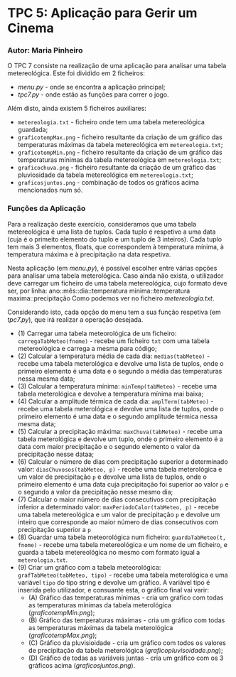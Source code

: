 # TPC 5: Aplicação para Gerir um Cinema
### Autor: Maria Pinheiro

O TPC 7 consiste na realização de uma aplicação para analisar uma tabela metereológica. Este foi dividido em 2 ficheiros:
* *menu.py* - onde se encontra a aplicação principal;
* *tpc7.py*  - onde estão as funções para correr o jogo.

Além disto, ainda existem 5 ficheiros auxiliares:
* `metereologia.txt` - ficheiro onde tem uma tabela metereológica guardada;
* `graficotempMax.png` - ficheiro resultante da criação de um gráfico das temperaturas máximas da tabela metereológica em `metereologia.txt`;
* `graficotempMin.png` - ficheiro resultante da criação de um gráfico das temperaturas mínimas da tabela metereológica em `metereologia.txt`;
* `graficochuva.png` - ficheiro resultante da criação de um gráfico das pluviosidade da tabela metereológica em `metereologia.txt`;
* `graficosjuntos.png` - combinação de todos os gráficos acima mencionados num só.

### Funções da Aplicação
Para a realização deste exercício, consideramos que uma tabela metereológica é uma lista de tuplos. Cada tuplo é respetivo a uma data (cuja é o primeito elemento do tuplo e um tuplo de 3 inteiros). Cada tuplo tem mais 3 elementos, floats, que correspondem à temperatura mínima, à temperatura máxima e à precipitação na data respetiva.

Nesta aplicação (em *menu.py*), é possível escolher entre várias opções para analisar uma tabela meterológica. Caso ainda não exista, o utilizador deve carregar um ficheiro de uma tabela metereológica, cujo formato deve ser, por linha:
ano::mês::dia::temperatura minima::temperatura maxima::precipitação
Como podemos ver no ficheiro *metereologia.txt*.

Considerando isto, cada opção do menu tem a sua função respetiva (em *tpc7.py*), que irá realizar a operação desejada.
* (1) Carregar uma tabela meteorológica de um ficheiro: `carregaTabMeteo(fnome)` - recebe um ficheiro `txt` com uma tabela metereológica e carrega a mesma para código;
* (2) Calcular a temperatura média de cada dia: `medias(tabMeteo)` - recebe uma tabela meterológica e devolve uma lista de tuplos, onde o primeiro elemento é uma data e o segundo a média das temperaturas nessa mesma data;
* (3) Calcular a temperatura mínima: `minTemp(tabMeteo)` - recebe uma tabela meterológica e devolve a temperatura mínima mai baixa;
* (4) Calcular a amplitude térmica de cada dia: `amplTerm(tabMeteo)` - recebe uma tabela meterológica e devolve uma lista de tuplos, onde o primeiro elemento é uma data e o segundo amplitude térmica nessa mesma data;
* (5) Calcular a precipitação máxima: `maxChuva(tabMeteo)` - recebe uma tabela meterológica e devolve um tuplo, onde o primeiro elemento é a data com maior precipitação e o segundo elemento o valor da precipitação nesse dataa;
* (6) Calcular o número de dias com precipitação superior a determinado valor: `diasChuvosos(tabMeteo, p)` - recebe uma tabela meterológica e um valor de precipitação `p` e devolve uma lista de tuplos, onde o primeiro elemento é uma data cuja precipitação foi superior ao valor `p` e o segundo a valor da precipitação nesse mesmo dia;
* (7) Calcular o maior número de dias consecutivos com precipitação inferior a determinado valor: `maxPeriodoCalor(tabMeteo, p)` - recebe uma tabela metereológica e um valor de precipitação `p` e devolve um inteiro que corresponde ao maior número de dias consecutivos com precipitação superior a `p`
* (8) Guardar uma tabela meteorológica num ficheiro:  `guardaTabMeteo(t, fnome)` - recebe uma tabela metereológica e um nome de um ficheiro, e guarda a tabela metereológica no mesmo com formato igual a `meterologia.txt`.
* (9) Criar um gráfico com a tabela meteorológica: `grafTabMeteo(tabMeteo, tipo)` - recebe uma tabela meterológica e uma variável `tipo` do tipo string e devolve um gráfico. A variável tipo é inserida pelo utilizador, e consuante esta, o gráfico final vai varir:
    * (A) Gráfico das temperaturas mínimas - cria um gráfico com todas as temperaturas mínimas da tabela meterológica (*graficotempMin.png*);
    * (B) Gráfico das temperaturas máximas - cria um gráfico com todas as temperaturas máximas da tabela meterológica (*graficotempMax.png*);
    * (C) Gráfico da pluvisioidade - cria um gráfico com todos os valores de precipitação da tabela meterológica (*graficopluvisoidade.png*);
    * (D) Gráfico de todas as variáveis juntas - cria um gráfico com os 3 gráficos acima (*graficosjuntos.png*).

